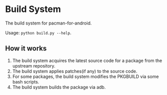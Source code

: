 # Build System

The build system for pacman-for-android.

Usage: `python build.py --help`.

## How it works

1. The build system acquires the latest source code for a package from the
   upstream repository.
2. The build system applies patches(if any) to the source code.
3. For some packages, the build system modifies the PKGBUILD via some bash scripts.
4. The build system builds the package via adb.

